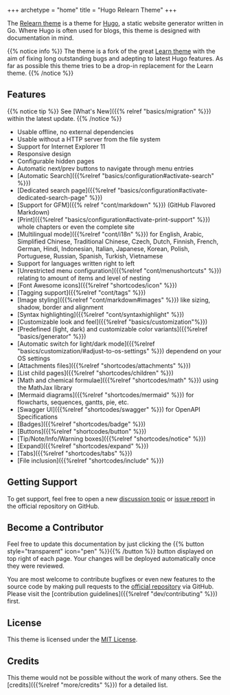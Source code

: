+++
archetype = "home"
title = "Hugo Relearn Theme"
+++

The [Relearn theme](https://github.com/McShelby/hugo-theme-relearn) is a theme for [Hugo](https://gohugo.io/), a static website generator written in Go. Where Hugo is often used for blogs, this theme is designed with documentation in mind.

{{% notice info %}}
The theme is a fork of the great [Learn theme](https://github.com/matcornic/hugo-theme-learn) with the aim of fixing long outstanding bugs and adepting to latest Hugo features. As far as possible this theme tries to be a drop-in replacement for the Learn theme.
{{% /notice %}}

## Features

{{% notice tip %}}
See [What's New]({{% relref "basics/migration" %}}) within the latest update.
{{% /notice %}}

- Usable offline, no external dependencies
- Usable without a HTTP server from the file system
- Support for Internet Explorer 11
- Responsive design
- Configurable hidden pages
- Automatic next/prev buttons to navigate through menu entries
- [Automatic Search]({{%relref "basics/configuration#activate-search" %}})
- [Dedicated search page]({{%relref "basics/configuration#activate-dedicated-search-page" %}})
- [Support for GFM]({{% relref "cont/markdown" %}}) (GitHub Flavored Markdown)
- [Print]({{%relref "basics/configuration#activate-print-support" %}}) whole chapters or even the complete site
- [Multilingual mode]({{%relref "cont/i18n" %}}) for English, Arabic, Simplified Chinese, Traditional Chinese, Czech, Dutch, Finnish, French, German, Hindi, Indonesian, Italian, Japanese, Korean, Polish, Portuguese, Russian, Spanish, Turkish, Vietnamese
- Support for languages written right to left
- [Unrestricted menu configuration]({{%relref "cont/menushortcuts" %}}) relating to amount of items and level of nesting
- [Font Awesome icons]({{%relref "shortcodes/icon" %}})
- [Tagging support]({{%relref "cont/tags" %}})
- [Image styling]({{%relref "cont/markdown#images" %}}) like sizing, shadow, border and alignment
- [Syntax highlighting]({{%relref "cont/syntaxhighlight" %}})
- [Customizable look and feel]({{%relref "basics/customization"%}})
- [Predefined (light, dark) and customizable color variants]({{%relref "basics/generator" %}})
- [Automatic switch for light/dark mode]({{%relref "basics/customization/#adjust-to-os-settings" %}}) dependend on your OS settings
- [Attachments files]({{%relref "shortcodes/attachments" %}})
- [List child pages]({{%relref "shortcodes/children" %}})
- [Math and chemical formulae]({{%relref "shortcodes/math" %}}) using the MathJax library
- [Mermaid diagrams]({{%relref "shortcodes/mermaid" %}}) for flowcharts, sequences, gantts, pie, etc.
- [Swagger UI]({{%relref "shortcodes/swagger" %}}) for OpenAPI Specifications
- [Badges]({{%relref "shortcodes/badge" %}})
- [Buttons]({{%relref "shortcodes/button" %}})
- [Tip/Note/Info/Warning boxes]({{%relref "shortcodes/notice" %}})
- [Expand]({{%relref "shortcodes/expand" %}})
- [Tabs]({{%relref "shortcodes/tabs" %}})
- [File inclusion]({{%relref "shortcodes/include" %}})

## Getting Support

To get support, feel free to open a new [discussion topic](https://github.com/McShelby/hugo-theme-relearn/discussions) or [issue report](https://github.com/McShelby/hugo-theme-relearn/issues) in the official repository on GitHub.

## Become a Contributor

Feel free to update this documentation by just clicking the {{% button style="transparent" icon="pen" %}}{{% /button %}} button displayed on top right of each page. Your changes will be deployed automatically once they were reviewed.

You are most welcome to contribute bugfixes or even new features to the source code by making pull requests to the [official repository](https://github.com/McShelby/hugo-theme-relearn) via GitHub. Please visit the [contribution guidelines]({{%relref "dev/contributing" %}}) first.

## License

This theme is licensed under the [MIT License](https://github.com/McShelby/hugo-theme-relearn/blob/main/LICENSE).

## Credits

This theme would not be possible without the work of many others. See the [credits]({{%relref "more/credits" %}}) for a detailed list.
